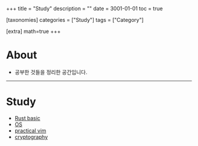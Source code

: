+++
title = "Study"
description = ""
date = 3001-01-01
toc = true

[taxonomies]
categories = ["Study"]
tags = ["Category"]

[extra]
math=true
+++

# About
- 공부한 것들을 정리한 공간입니다.

---

# Study
- [Rust basic](../../study/rust/)
- [OS](../../study/OS/)
- [practical vim](../../study/practical_vim/)
- [cryptography](../../study/cryptography/)
